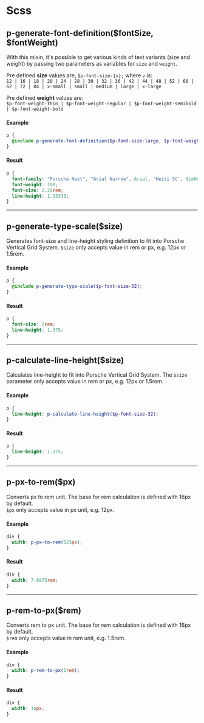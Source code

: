 # Scss

<TableOfContents></TableOfContents>

## p-generate-font-definition($fontSize, $fontWeight)

With this mixin, it's possible to get various kinds of text variants (size and weight) by passing two parameters as variables for `size` and `weight`. 

Pre defined **size** values are, `$p-font-size-{v};` where `v` is:  
`12 | 16 | 18 | 20 | 24 | 28 | 30 | 32 | 36 | 42 | 44 | 48 | 52 | 60 | 62 | 72 | 84 | x-small | small | medium | large | x-large`

Pre defined **weight** values are:  
`$p-font-weight-thin | $p-font-weight-regular | $p-font-weight-semibold | $p-font-weight-bold`

#### Example

```scss
p {
  @include p-generate-font-definition($p-font-size-large, $p-font-weight-thin);
}
```

#### Result
```css
p {
  font-family: "Porsche Next", "Arial Narrow", Arial, 'Heiti SC', SimHei, sans-serif;
  font-weight: 100;
  font-size: 2.25rem;
  line-height: 1.33333;
}
```

---

## p-generate-type-scale($size)
Generates font-size and line-height styling definition to fit into Porsche Vertical Grid System.
`$size` only accepts value in rem or px, e.g. 12px or 1.5rem.

#### Example
```scss
p {
  @include p-generate-type-scale($p-font-size-32);
}
```

#### Result
```css
p {
  font-size: 2rem;
  line-height: 1.375;
}
```

---

## p-calculate-line-height($size)
Calculates line-height to fit into Porsche Vertical Grid System.
The `$size` parameter only accepts value in rem or px, e.g. 12px or 1.5rem.

#### Example
```scss
p {
  line-height: p-calculate-line-height($p-font-size-32);
}
```

#### Result
```css
p {
  line-height: 1.375;
}
```

---

## p-px-to-rem($px)
Converts px to rem unit. The base for rem calculation is defined with 16px by default.  
`$px` only accepts value in px unit, e.g. 12px.

#### Example
```scss
div {
  width: p-px-to-rem(123px);
}
```

#### Result
```css
div {
  width: 7.6875rem;
}
```

---

## p-rem-to-px($rem)
Converts rem to px unit. The base for rem calculation is defined with 16px by default.  
`$rem` only accepts value in rem unit, e.g. 1.5rem.

#### Example
```scss
div {
  width: p-rem-to-px(1rem);
}
```

#### Result
```css
div {
  width: 16px;
}
```